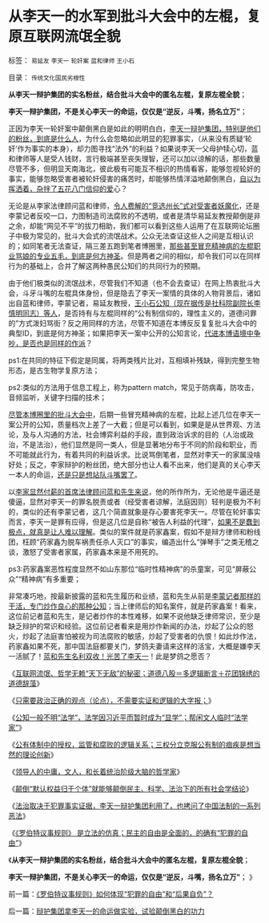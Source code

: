 # 从李天一的水军到批斗大会中的左棍，复原互联网流氓全貌

标签： `易延友` `李天一` `轮奸案` `蓝和律师` `王小石` 

目录： `传统文化国民劣根性`

**从李天一辩护集团的实名粉丝，结合批斗大会中的匿名左棍，复原左棍全貌**；

**李天一辩护集团，不是关心李天一的命运，仅仅是“逆反，斗嘴，扬名立万”**；

正因为李天一轮奸案中颠倒黑白是如此的明明白白，[李天一辩护集团，特别是他们的粉丝，到底是什么人](../../../2013/8/1/李天一集团“文革式辩护”或奏效于“此派彼派”.md)，为什么会忽略如此明显的犯罪事实，（从来没有质疑‘轮奸’作为事实的本身），却力图寻找“法外”的利益？如果说李天一父母护犊心切，蓝和律师等人是受人钱财，言行极端甚至丧失理智，还可以加以谅解的话，那些数量尽管不多，但明显天南海北，彼此极有可能互不相识的热情看客，能够忽视轮奸的事实，能够忽略受害者被轮奸侵害的痛苦时，却能够热情洋溢地颠倒黑白，[自以为挥洒着，杂拌了五花八门信仰的爱](../../../2013/7/11/李天一及律师有权“无耻”.md)心？

无论是从李家法律顾问蓝和律师，[令人费解的“竞选州长”式对受害者妖魔化](../../../2013/7/25/《竞选州长》预测李天一轮奸案的连续剧和大结局.md)，还是李蒙记者反咬一口，力图制造司法腐败的不透明，或者是清华易延友教授颠倒是非之余，却能“网见不平”的拔刀相助，我们都可以看到这些人运用了在互联网论坛圈子中极为常见的，批斗大会式的流氓战术。公众无法查证这些人之间是互相认识的；如同笔者无法查证，隔三差五跑到笔者博圈里，[那些甚至冒充精神病的左棍职业骂娘的专业五毛，到底是何方神圣](../../../2013/4/29/文化大革命深厚的群众基础.md)。但是两者之间的相似，却令我们可以在同样行为的基础上，合并了解这两种愚民公知们的共同行为的预期。

由于他们极类似的流氓战术，尽管我们不知道（也不会去查证）在网上热衷批斗大会，斗牙斗嘴的左棍具体身份，但是隐去了李天一案情的具体的人物背景后，诸如出自蓝和律师，李蒙记者，易延友教授，[王小石公知（现在据传是社科院副院长李慎明同志）等人](../../../2013/8/3/互联网流氓“哲学无赖天下无敌”的秘密.md)，是否持有与左棍同样的“公有制信仰的，理性主义的，道德问罪的”方式泼妇骂街？反之用同样的方法，尽管不知道在本博反反复复批斗大会中的典型ID，到底是何方神圣；如果把李天一案中公开的公知言论，[代进本博语境中争吵，是否也是同样的作派](../../../2013/4/29/左棍大三阳.md)？

ps1:在共同的特征下假定是同属，将两类残片比对，互相填补残缺，得到完整生物形态，是古生物学复原方法；

ps2:类似的方法用于信息工程上，称为pattern
match，常见于防病毒，防攻击，音频监听，关键字扫描的技术；

[尽管本博圈里的批斗大会中](../../../2013/4/21/我国民粹“派”以侵犯人权为理想，以革命为手段.md)，后期一些冒充精神病的左棍，比起上述几位在李天一案公开的公知，质量档次上差了一大截；但是可以看到，如果是是从世界观、方法论，及与人沟通的方法，社会博弈利益的手段，直到政治诉求的目的（人治或政治，不是法治），他们显然是同一类人，但是显著地分布于不同的阶段和职业，而不可能就此行为，有着共同的利益诉求。比说骂倒笔者，显然对李天一的家属没啥好处；反之，李家辩护的粉丝团，绝大部分也让人看不出来，他们是真的关心李天一本人的命运，[还是只是想站队斗嘴罢了](../../../2011/1/30/狼的斗牙和狗的斗嘴.md)。

以[李家显然付薪的首席法律顾问蓝和先生来说](../../../2013/8/2/辛普森案强化了美国法治，李天一案考察中国有多少法治.md)，他的所作所为，无论他是牛逼还是傻逼，显然对李天一的罪名脱责或者（经受害者谅解，法庭因则）轻判是极为不利的，类似的还有李蒙记者，这几个简直就象是存心要害死李天一。尽管在轮奸事实而言，李天一是罪有应得，但是这几位是自称“被告人利益的代理”，[如果不是蠢到极点，就真是让人难以理解](../../../2013/7/31/李家集团或故意激怒公众，为司法腐败创造条件.md)。类似的案件就是药家鑫案，假如不是辩方律师和粉线团，枉顾“药家鑫为脱车祸责任杀人灭口”的事实，编造出什么“弹琴手”之类无稽之谈，激怒了受害者家属，药家鑫本来是不用死的。

ps3:药家鑫案恶性程度显然不如山东那位“临时性精神病”的杀童案，可见“屏蔽公众”“精神病”有多重要；

非常凑巧地，按最新披露的蓝和先生履历和业绩，蓝和先生从前是[李蒙记者那样的干活，专门炒作良心的那种公知](../../../2013/2/25/中印轮奸案是未成年的受害者，犯罪人，疑犯和记者.md)；当上律师后的知名案件，就是药家鑫案！看来，这位前记者蓝和先生，是记者炒作的本性难移，如果不说他缺乏律师常识，至少是缺乏辩护的常识和经验。这位前记者看来是用炒作新闻的办法，炒起了公众的怒火，炒起了法庭害怕被视为司法腐败的敏感，炒起了受害者的仇恨！如此炒作法，药家鑫如果不死，那中国法庭都要关门，梦鸽夫妻请来这样的活宝，大概是嫌李天一活腻了！[蓝和先生名利双收！光苦了李天一](../../../2013/7/28/李天一律师不是辩护，是“偷换概念比哲学，讲道德”打口水仗.md)！此是梦鸽之愿否？

《[互联网流氓、哲学无赖“天下无敌”的秘密；道德八股＝多逻辑断言＋花团锦绣的道德辞藻](../../../2013/8/3/互联网流氓“哲学无赖天下无敌”的秘密.md)》

《[只需要政治正确的观点（论点），不需要实证和逻辑的大字报；](../../../2013/8/3/政治正确得不需要实证和逻辑的大字报.md)》

《[公知一般不明“法学”，法学因习近平而暂时成为“显学”；帮闲文人临时“法学家”](../../../2013/8/5/官府马屁精的“帮闲法学”.md)》

《[公有体制中的授权，监管和腐败的逻辑关系；三权分立克服公有制的痼疾是想当然的理论创新](../../../2013/8/5/一把手中庸的合理性，及集体领导的想当然.md)》

《[领导人的中庸，文人，和长着统治阶级大脑的哲学家](../../../2013/8/5/一把手的中庸，中国文人，长着统治者大脑的公知.md)》

《[颠倒“默认权益归于个体”就能够颠倒民主、科学、法治下的所有社会学结论](../../../2013/8/16/李天一轮奸案可能被黑白颠倒的科学原理.md)》

《[法治取决于犯罪事实证据，李天一辩护集团利用了，也拷问了中国法制的一系列恶法](../../../2013/8/16/李天一辩护集团利用了，也拷问了中国一系列恶法；.md)》

《[《罗伯特议事规则》
是立法的仿真；民主的自由是全面的，的确有“犯罪的自由”](../../../2013/8/16/《罗伯特议事规则》如何体现“犯罪的自由”和“后果自负”？.md)》

《**从李天一辩护集团的实名粉丝，结合批斗大会中的匿名左棍，复原左棍全貌**；

**李天一辩护集团，不是关心李天一的命运，仅仅是“逆反，斗嘴，扬名立万”**； 》

前一篇：[《罗伯特议事规则》如何体现“犯罪的自由”和“后果自负”？](../../../2013/8/16/《罗伯特议事规则》如何体现“犯罪的自由”和“后果自负”？.md)

后一篇：[辩护集团拿李天一的命运做实验，试验颠倒黑白的功力](../../../2013/8/17/辩护集团拿李天一的命运做实验，试验颠倒黑白的功力.md)
